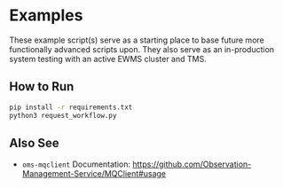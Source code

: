 # Examples

These example script(s) serve as a starting place to base future more functionally advanced scripts upon. They also serve as an in-production system testing with an active EWMS cluster and TMS.

## How to Run

```bash
pip install -r requirements.txt
python3 request_workflow.py
```

## Also See

- `oms-mqclient` Documentation: https://github.com/Observation-Management-Service/MQClient#usage
